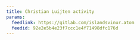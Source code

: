 ```yaml
---
title: Christian Luijten activity
params:
  feedlink: https://gitlab.com/islandsvinur.atom
  feedid: 92e2e5b4e23f7ccc1e4f71498dfc176d
---
```

